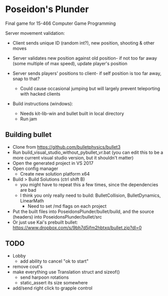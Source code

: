 # Poseidon's Plunder
Final game for 15-466 Computer Game Programming

Server movement validation:
- Client sends unique ID (random int?), new position, shooting & other moves
- Server validates new position against old position- if not too far away (some multiple of max speed), update player's position
- Server sends players' positions to client- if self position is too far away, snap to that?
	- Could cause occasional jumping but will largely prevent teleporting with hacked clients

- Build instructions (windows):
	- Needs kit-lib-win and bullet built in local directory
	- Run jam

## Building bullet
- Clone from https://github.com/bulletphysics/bullet3
- Run build_visual_studio_without_pybullet_vr.bat (you can edit this to be a more current visual studio version, but it shouldn't matter)
- Open the generated project in VS 2017
- Open config manager
	- Create new solution platform x64
- Build > Build Solutions (ctrl shift B)
	- you might have to repeat this a few times, since the dependencies are bad
	- I think you only really need to build: BulletCollision, BulletDynamics, LinearMath
		- Need to set /md flags on each project
- Put the built files into PoseidonsPlunder/bullet/build, and the source (headers) into PoseidonsPlunder/bullet/src
- Or just use Kai's prebuilt bullet: https://www.dropbox.com/s/9bh7d5jfm2hbtxq/bullet.zip?dl=0

## TODO
- Lobby
	- add ability to cancel "ok to start"
- remove cout's
- make everything use Translation struct and sizeof()
	- send harpoon rotations
	- static_assert its size somewhere
- add/send right click to grapple control